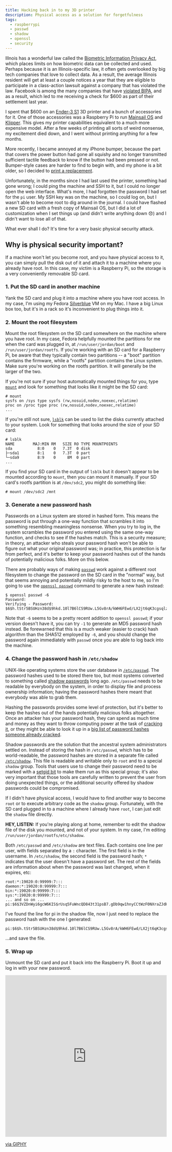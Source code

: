 ```yaml
---
title: Hacking back in to my 3D printer
description: Physical access as a solution for forgetfulness
tags:
  - raspberrypi
  - passwd
  - shadow
  - openssl
  - security
---
```


Illnois has a wonderful law called the [Biometric Information Privacy Act](https://www.ilga.gov/legislation/ilcs/ilcs3.asp?ActID=3004&ChapterID=57), which places limits on how biometric data can be collected and used.
Perhaps because it is an Illinois-specific law, it often gets overlooked by big tech companies that love to collect data.
As a result, the average Illinois resident will get at least a couple notices a year that they are eligible to participate in a class-action lawsuit against a company that has violated the law.
Facebook is among the many companies that have [violated BIPA](https://www.facebookbipaclassaction.com/), and as a result, which led to me receiving a check for $600 as part of their settlement last year.

I spent that $600 on an [Ender-3 S1](https://www.creality.com/products/creality-ender-3-s1-3d-printer) 3D printer and a bunch of accessories for it.
One of those accessories was a Raspberry Pi to run [Mainsail OS](https://docs.mainsail.xyz/) and [Klipper](https://www.klipper3d.org/).
This gives my printer capabilities equivalent to a much more expensive model.
After a few weeks of printing all sorts of weird nonsense, my excitement died down, and I went without printing anything for a few months.

More recently, I became annoyed at my iPhone bumper, because the part that covers the power button had gone all squishy and no longer transmitted sufficient tactile feedback to know if the button had been pressed or not.
Bumper-style cases are harder to find to begin with, and my phone is a bit older, so I decided to [print a replacement](https://www.thingiverse.com/thing:4633951).

Unfortunately, in the months since I had last used the printer, something had gone wrong; I could ping the machine and SSH to it, but I could no longer open the web interface.
What's more, I had forgotten the password I had set for the `pi` user.
My SSH key was on the machine, so I could log on, but I wasn't able to become root to dig around in the journal.
I could have flashed a new SD card with a fresh copy of Mainsail OS, but I did a lot of customization when I set things up (and didn't write anything down :disappointed:) and I didn't want to lose all of that.

What ever shall I do?
It's time for a very basic physical security attack.

## Why is physical security important?

If a machine won't let you become root, and you have physical access to it, you can simply pull the disk out of it and attach it to a machine where you already have root.
In this case, my victim is a Raspberry Pi, so the storage is a very conveniently removable SD card.

### 1. Put the SD card in another machine

Yank the SD card and plug it into a machine where you have root access.
In my case, I'm using my Fedora [Silverblue](https://silverblue.fedoraproject.org/about) VM on my Mac. I have a big Linux box too, but it's in a rack so it's inconvenient to plug things into it.

### 2. Mount the root filesystem

Mount the root filesystem on the SD card somewhere on the machine where you have root.
In my case, Fedora helpfully mounted the partitions for me when the card was plugged in, at `/run/user/jordan/boot` and `/run/user/jordan/rootfs`.
If you're working with an SD card for a Raspberry Pi, be aware that they typically contain two partitions -- a "boot" partition contains the firmware, while a "rootfs" partition contains the Linux system.
Make sure you're working on the rootfs partition.
It will generally be the larger of the two.

If you're not sure if your host automatically mounted things for you, type [`mount`](https://manpages.debian.org/bullseye/mount/mount.8.en.html) and look for something that looks like it might be the SD card:

```
# mount
sysfs on /sys type sysfs (rw,nosuid,nodev,noexec,relatime)
proc on /proc type proc (rw,nosuid,nodev,noexec,relatime)
...
```

If you're still not sure, [`lsblk`](https://manpages.debian.org/bullseye/util-linux/lsblk.8.en.html) can be used to list the disks currently attached to your system.
Look for something that looks around the size of your SD card:

```
# lsblk
NAME        MAJ:MIN RM   SIZE RO TYPE MOUNTPOINTS
sda           8:0    0   7.3T  0 disk
├─sda1        8:1    0   7.3T  0 part
└─sda9        8:9    0     8M  0 part
...
```

If you find your SD card in the output of `lsblk` but it doesn't appear to be mounted according to `mount`, then you can mount it manually.
If your SD card's rootfs partition is at `/dev/sdc2`, you might do something like:

```
# mount /dev/sdc2 /mnt
```

### 3. Generate a new password hash

Passwords on a Linux system are stored in hashed form.
This means the password is put through a one-way function that scrambles it into something resembling meaningless nonsense.
When you try to log in, the system scrambles the password you entered using the same one-way function, and checks to see if the hashes match.
This is a security measure; in theory, an attacker who steals your password hash won't be able to figure out what your original password was; in practice, this protection is far from perfect, and it's better to keep your password hashes out of the hands of potentially malicious folks.
More on this below.

There are probably ways of making [`passwd`](https://manpages.debian.org/bullseye/passwd/passwd.1.en.html) work against a different root filesystem to change the password on the SD card in the "normal" way, but that seems annoying and potentially mildly risky to the host to me, so I'm going to use the  [`openssl passwd`](https://www.openssl.org/docs/man3.0/man1/openssl-passwd.html) command to generate a new hash instead:

```
$ openssl passwd -6
Password:
Verifying - Password:
$6$h.tStr5BSUHzn38d$9hkd.10l7B6lCS9RUw.L5Gv8rA/kWH6FEwd/LX2jt6qK3cgsqlznUnezn35m.LULv2y3uGbbWSpvfV8NOqTWN1
```

Note that `-6` seems to be a pretty recent addition to `openssl passwd`; if your version doesn't have it, you can try `-1` to generate an MD5 password hash instead.
Be forewarned that this is a much weaker (easier to crack) hash algorithm than the SHA512 employed by `-6`, and you should change the password again immediately with `passwd` once you are able to log back into the machine.

### 4. Change the password hash in `/etc/shadow`

UNIX-like operating systems store the user database in [`/etc/passwd`](https://manpages.debian.org/bullseye/passwd/passwd.5.en.html).
The password hashes used to be stored there too, but most systems converted to something called [shadow passwords](https://kb.iu.edu/d/aezz) long ago.
`/etc/passwd` needs to be readable by everybody on the system, in order to display file and process ownership information; having the password hashes there meant that everybody was able to grab them.

Hashing the passwords provides some level of protection, but it's better to keep the hashes out of the hands potentially malicious folks altogether.
Once an attacker has your password hash, they can spend as much time and money as they want to throw computing power at the task of [cracking it](https://www.openwall.com/john/), or they might be able to look it up in a [big list of password hashes someone already cracked](https://en.wikipedia.org/wiki/Rainbow_table).

Shadow passwords are the solution that the ancestral system administrators settled on.
Instead of storing the hash in `/etc/passwd`, which has to be world-readable, the password hashes are stored in a separate file called [`/etc/shadow`](https://manpages.debian.org/bullseye/passwd/shadow.5.en.html).
This file is readable and writable only to `root` and to a special `shadow` group.
Tools that users use to change their password need to be marked with a [setgid bit](https://en.wikipedia.org/wiki/Setuid) to make them run as this special group; it's also very important that those tools are carefully written to prevent the user from doing unexpected things, or the additional security offered by shadow passwords could be compromised.

If I didn't have physical access, I would have to find another way to become `root` or to execute arbitrary code as the `shadow` group.
Fortunately, with the SD card plugged in to a machine where I already have `root`, I can just edit the `shadow` file directly.

**HEY, LISTEN:** If you're playing along at home, remember to edit the shadow file of the disk you mounted, and not of your system.
In my case, I'm editing `/run/user/jordan/rootfs/etc/shadow`.

Both `/etc/passwd` and `/etc/shadow` are text files.
Each contains one line per user, with fields separated by a `:` character.
The first field is in the username.
In `/etc/shadow`, the second field is the password hash; `*` indicates that the user doesn't have a password set.
The rest of the fields are information about when the password was last changed, when it expires, etc:

```
root:*:19020:0:99999:7:::
daemon:*:19020:0:99999:7:::
bin:*:19020:0:99999:7:::
sys:*:19020:0:99999:7:::
... and so on ...
pi:$6$3VZDnWyi6gcW6KIS$rUsq5FuWncQD843t31psB7.gDb9qw1hnyCCtWzF0NXraZJdHJVxlTqRZbjDiavXG6vHTXoVhrNXwpTIjAKrbv.:19138:0:99999:7:::
```

I've found the line for pi in the shadow file, now I just need to replace the password hash with the one I generated:

```
pi:$6$h.tStr5BSUHzn38d$9hkd.10l7B6lCS9RUw.L5Gv8rA/kWH6FEwd/LX2jt6qK3cgsqlznUnezn35m.LULv2y3uGbbWSpvfV8NOqTWN1:19138:0:99999:7:::
```

...and save the file.

### 5. Wrap up

Unmount the SD card and put it back into the Raspberry Pi.
Boot it up and log in with your new password.

<div style="width:100%;height:0;padding-bottom:100%;position:relative;"><iframe src="https://giphy.com/embed/d7IaKUMk8RqtFjT71B" width="100%" height="100%" style="position:absolute" frameBorder="0" class="giphy-embed" allowFullScreen></iframe></div><p><a href="https://giphy.com/gifs/americangods-season-3-starz-american-gods-d7IaKUMk8RqtFjT71B">via GIPHY</a></p>
